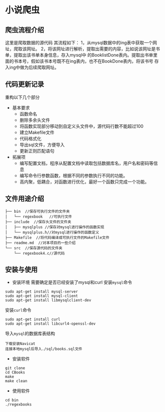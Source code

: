 # 小说爬虫
## 爬虫流程介绍
这里是爬取数据的源代码
其流程如下：
1，从mysql数据中的ing表中获取一个网址，爬取该网址。
2，将该网址进行解析，提取出需要的内容，比如说该网址是书单，提取出该书单本身信息，存入mysql中
的BooklistDone表内。提取出书单里面的书本号，假如该书本号既不在ing表内，也不在BookDone表内，将该书号
存入ing中做为后续爬取网址。
## 代码更新记录
重构以下几个部分
* 基本要求
    - 函数命名
    - 删除多余头文件
    - 将函数实现部分移动到自定义头文件中，源代码行数不能超过100
    - 建立Makefile文件
    - 代码格式化
    - 导出sql文件，方便导入
    - 更新正则匹配语句
* 拓展项
    - 编写配置文档，程序从配置文档中读取包括数据库名，用户名和密码等信息
    - 编写命令行参数函数，根据不同的参数执行不同的功能。
    - 高内聚，低耦合，对函数进行优化，最好一个函数只完成一个功能。
## 文件用途介绍
```
├── bin  //保存可执行文件的文件夹
│   └── regexbook   //可执行文件
├── include  //保存头文件的文件夹
│   ├── mysqlplus //保存对mysql进行操作的函数实现
│   └── mysqlplus.h//对mysql进行操作的函数定义
├── Makefile  //将代码编译成可执行文件的Makefile文件
├── readme.md  //对本项目的一些介绍
└── src  //保存源代码的文件夹
    └── regexbook4.c//源代码

```
## 安装与使用
* 安装环境
需要确定是否已经安装了mysql和curl
安装`mysql`命令
```
sudo apt-get install mysql-server
sudo apt-get install mysql-client
sudo apt-get install libmysqlclient-dev
```
安装`curl`命令
```
sudo apt-get install curl
sudo apt-get install libcurl4-openssl-dev
```
导入`mysql`的数据库表结构
```
下载安装Navicat
连接本地mysql后导入./sql/books.sql文件
```
* 安装软件
```
git clone 
cd CBooks
make
make clean
```

* 使用软件
```
cd bin
./regexbooks
```
